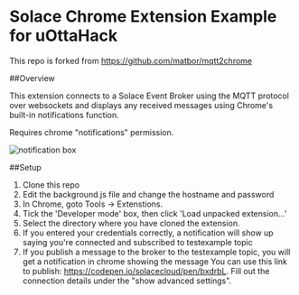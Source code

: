 Solace Chrome Extension Example for uOttaHack
===========
This repo is forked from https://github.com/matbor/mqtt2chrome

##Overview

This extension connects to a Solace Event Broker using the MQTT protocol over websockets and displays any received messages using Chrome's built-in notifications function.

Requires chrome "notifications" permission.

![notification box](https://raw.github.com/matbor/mqtt2chrome/master/screenshots/message%20recieved.png)


##Setup

1. Clone this repo
2. Edit the background.js file and change the hostname and password
2. In Chrome, goto Tools -> Extenstions.
3. Tick the 'Developer mode' box, then click 'Load unpacked extension...'
4. Select the directory where you have cloned the extension.
6. If you entered your credentials correctly, a notification will show up saying you're connected and subscribed to testexample topic
7. If you publish a message to the broker to the testexample topic, you will get a notification in chrome showing the message
You can use this link to publish: https://codepen.io/solacecloud/pen/bxdrbL. Fill out the connection details under the "show advanced settings".